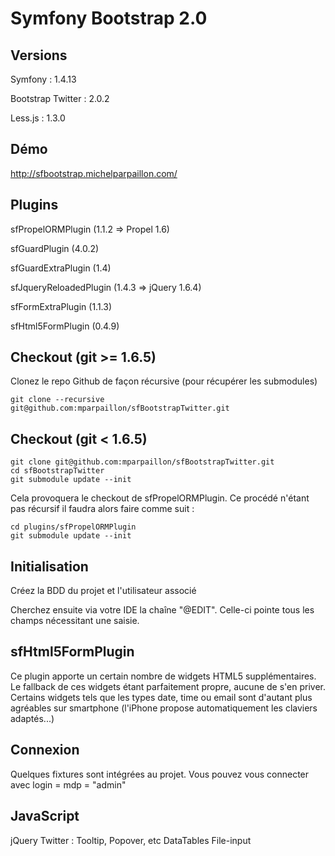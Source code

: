 # Symfony Bootstrap 2.0

## Versions
 Symfony : 1.4.13
 
 Bootstrap Twitter : 2.0.2
 
 Less.js : 1.3.0
 
## Démo

http://sfbootstrap.michelparpaillon.com/
 
## Plugins
 sfPropelORMPlugin (1.1.2 => Propel 1.6)
 
 sfGuardPlugin (4.0.2)
 
 sfGuardExtraPlugin (1.4)
  
 sfJqueryReloadedPlugin (1.4.3 => jQuery 1.6.4)
 
 sfFormExtraPlugin (1.1.3)
 
 sfHtml5FormPlugin (0.4.9)

## Checkout (git >= 1.6.5)

Clonez le repo Github de façon récursive (pour récupérer les submodules)

	git clone --recursive git@github.com:mparpaillon/sfBootstrapTwitter.git

## Checkout (git < 1.6.5)	

	git clone git@github.com:mparpaillon/sfBootstrapTwitter.git
	cd sfBootstrapTwitter
	git submodule update --init

Cela provoquera le checkout de sfPropelORMPlugin. Ce procédé n'étant pas récursif il faudra alors faire comme suit :

	cd plugins/sfPropelORMPlugin
	git submodule update --init
	
## Initialisation

Créez la BDD du projet et l'utilisateur associé

Cherchez ensuite via votre IDE la chaîne "@EDIT". Celle-ci pointe tous les champs nécessitant une saisie.

## sfHtml5FormPlugin

Ce plugin apporte un certain nombre de widgets HTML5 supplémentaires. Le fallback de ces widgets étant parfaitement propre, aucune de s'en priver.
Certains widgets tels que les types date, time ou email sont d'autant plus agréables sur smartphone (l'iPhone propose automatiquement les claviers adaptés...)

## Connexion

Quelques fixtures sont intégrées au projet. Vous pouvez vous connecter avec login = mdp = "admin"

## JavaScript 

jQuery
Twitter : Tooltip, Popover, etc
DataTables
File-input
